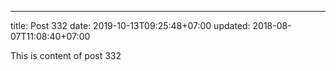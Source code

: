 ---
title: Post 332
date: 2019-10-13T09:25:48+07:00
updated: 2018-08-07T11:08:40+07:00

This is content of post 332
